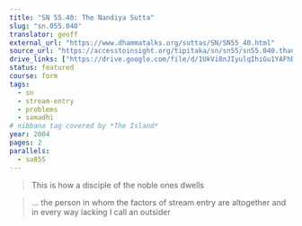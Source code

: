 ```yaml
---
title: "SN 55.40: The Nandiya Sutta"
slug: "sn.055.040"
translator: geoff
external_url: "https://www.dhammatalks.org/suttas/SN/SN55_40.html"
source_url: "https://accesstoinsight.org/tipitaka/sn/sn55/sn55.040.than.html"
drive_links: ["https://drive.google.com/file/d/1UkVi8nJIyulqIhiGu1YAFhDgiGk_8a3T/view?usp=drivesdk"]
status: featured
course: form
tags:
  - sn
  - stream-entry
  - problems
  - samadhi
# nibbana tag covered by *The Island*
year: 2004
pages: 2
parallels:
  - sa855
---
```


> This is how a disciple of the noble ones dwells

> … the person in whom the factors of stream entry are altogether and in every way lacking I call an outsider

<!---->
